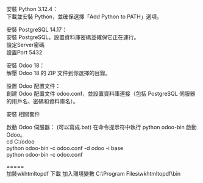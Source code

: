 安裝 Python 3.12.4：  
下載並安裝 Python，並確保選擇「Add Python to PATH」選項。  

安裝 PostgreSQL 14.17：  
安裝 PostgreSQL，設置資料庫密碼並確保它正在運行。  
設定Server密碼  
設置Port 5432  

安裝 Odoo 18：  
解壓 Odoo 18 的 ZIP 文件到你選擇的目錄。  

設置 Odoo 配置文件：  
創建 Odoo 配置文件 odoo.conf，並設置資料庫連接（包括 PostgreSQL 伺服器的用戶名、密碼和資料庫名）。  

安裝 相關套件  

啟動 Odoo 伺服器：  (可以寫成.bat)
在命令提示符中執行 python odoo-bin 啟動 Odoo。  
cd C:/odoo  
python odoo-bin -c odoo.conf -d odoo -i base  
python odoo-bin -c odoo.conf  


=====  
加裝wkhtmltopdf
下載
加入環境變數 C:\Program Files\wkhtmltopdf\bin
